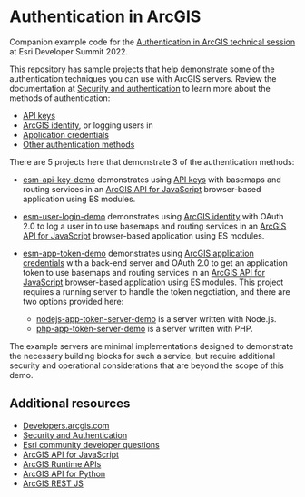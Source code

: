 # Authentication in ArcGIS

Companion example code for the [Authentication in ArcGIS technical session](https://www.esri.com/en-us/about/events/devsummit/agenda/agenda/detail?date=2022-03-09) at Esri Developer Summit 2022.

This repository has sample projects that help demonstrate some of the authentication techniques you can use with ArcGIS servers. Review the documentation at [Security and authentication](https://developers.arcgis.com/documentation/mapping-apis-and-services/security/) to learn more about the methods of authentication:

- [API keys](https://developers.arcgis.com/documentation/mapping-apis-and-services/security/api-keys/)
- [ArcGIS identity](https://developers.arcgis.com/documentation/mapping-apis-and-services/security/arcgis-identity/), or logging users in
- [Application credentials](https://developers.arcgis.com/documentation/mapping-apis-and-services/security/application-credentials/)
- [Other authentication methods](https://developers.arcgis.com/documentation/mapping-apis-and-services/security/arcgis-identity/other-authentication-methods/)

There are 5 projects here that demonstrate 3 of the authentication methods:

- [esm-api-key-demo](./esm-api-key-demo/README.md) demonstrates using [API keys](https://developers.arcgis.com/documentation/mapping-apis-and-services/security/api-keys/) with basemaps and routing services in an [ArcGIS API for JavaScript](https://developers.arcgis.com/javascript/) browser-based application using ES modules.
- [esm-user-login-demo](./esm-user-login-demo/README.md) demonstrates using [ArcGIS identity](https://developers.arcgis.com/documentation/mapping-apis-and-services/security/arcgis-identity/) with OAuth 2.0 to log a user in to use basemaps and routing services in an [ArcGIS API for JavaScript](https://developers.arcgis.com/javascript/) browser-based application using ES modules.
- [esm-app-token-demo](./esm-app-token-demo/README.md) demonstrates using [ArcGIS application credentials](https://developers.arcgis.com/documentation/mapping-apis-and-services/security/application-credentials/) with a back-end server and OAuth 2.0 to get an application token to use basemaps and routing services in an [ArcGIS API for JavaScript](https://developers.arcgis.com/javascript/) browser-based application using ES modules. This project requires a running server to handle the token negotiation, and there are two options provided here:

    - [nodejs-app-token-server-demo](./nodejs-app-token-server-demo/README.md) is a server written with Node.js.
    - [php-app-token-server-demo](./nodejs-app-token-server-demo/README.md) is a server written with PHP.

The example servers are minimal implementations designed to demonstrate the necessary building blocks for such a service, but require additional security and operational considerations that are beyond the scope of this demo.

## Additional resources

* [Developers.arcgis.com](https://developers.arcgis.com/)
* [Security and Authentication](https://developers.arcgis.com/documentation/mapping-apis-and-services/security/)
* [Esri community developer questions](https://community.esri.com/t5/developers-questions/bd-p/developers-questions)
* [ArcGIS API for JavaScript](https://developers.arcgis.com/javascript/latest/authenticate-with-an-arcgis-identity/)
* [ArcGIS Runtime APIs](https://developers.arcgis.com/net/security-and-authentication/)
* [ArcGIS API for Python](https://developers.arcgis.com/python/guide/working-with-different-authentication-schemes/)
* [ArcGIS REST JS](https://developers.arcgis.com/arcgis-rest-js/authenticate/authenticate-with-an-arcgis-identity-rest-js-browser/)
